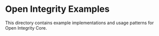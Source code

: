 # Open Integrity Examples

This directory contains example implementations and usage patterns for Open Integrity Core.
